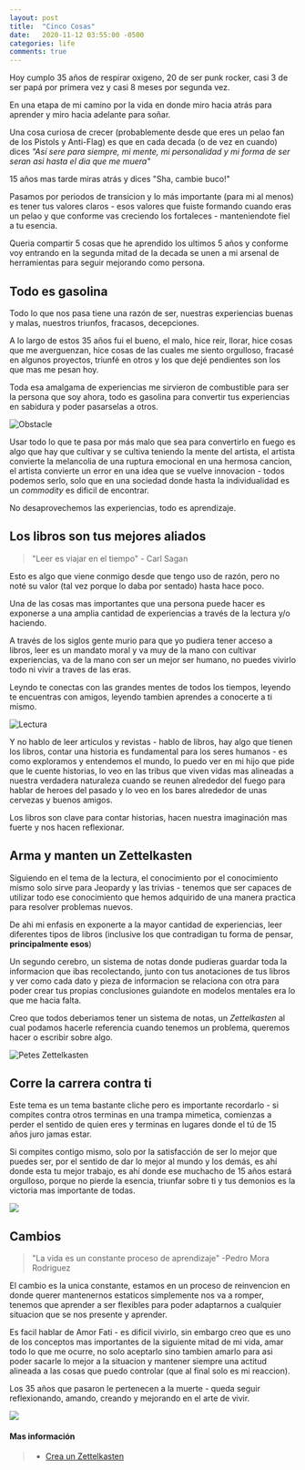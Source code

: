 ```yaml
---
layout: post
title:  "Cinco Cosas"
date:   2020-11-12 03:55:00 -0500
categories: life
comments: true
---
```


Hoy cumplo 35 años de respirar oxigeno, 20 de ser punk rocker, casi 3 de ser papá por primera vez y casi 8 meses por segunda vez.

En una etapa de mi camino por la vida en donde miro hacia atrás para aprender y miro hacia adelante para soñar.

Una cosa curiosa de crecer (probablemente desde que eres un pelao fan de los Pistols y Anti-Flag) es que en cada decada (o de vez en cuando) dices *"Así sere para siempre, mi mente, mi personalidad y mi forma de ser seran asi hasta el dia que me muera"*

15 años mas tarde miras atrás y dices "Sha, cambie buco!"

Pasamos por periodos de transicion y lo más importante (para mi al menos) es tener tus valores claros - esos valores que fuiste formando cuando eras un pelao y que conforme vas creciendo los fortaleces - manteniendote fiel a tu esencia.

Queria compartir 5 cosas que he aprendido los ultimos 5 años y conforme voy entrando en la segunda mitad de la decada se unen a mi arsenal de herramientas para seguir mejorando como persona.

## Todo es gasolina ##

Todo lo que nos pasa tiene una razón de ser, nuestras experiencias buenas y malas, nuestros triunfos, fracasos, decepciones.

A lo largo de estos 35 años fui el bueno, el malo, hice reir, llorar, hice cosas que me averguenzan, hice cosas de las cuales me siento orgulloso, fracasé en algunos proyectos, triunfé en otros y los que dejé pendientes son los que mas me pesan hoy.

Toda esa amalgama de experiencias me sirvieron de combustible para ser la persona que soy ahora, todo es gasolina para convertir tus experiencias en sabidura y poder pasarselas a otros.

![Obstacle](https://preview.redd.it/1gqcrvqqoo031.png?auto=webp&s=cc3600e83a18cf1fde92f068b06d8334ef7745f8)

Usar todo lo que te pasa por más malo que sea para convertirlo en fuego es algo que hay que cultivar y se cultiva teniendo la mente del artista, el artista convierte la melancolia de una ruptura emocional en una hermosa cancion, el artista convierte un error en una idea que se vuelve innovacion - todos podemos serlo, solo que en una sociedad donde hasta la individualidad es un *commodity* es dificil de encontrar.

No desaprovechemos las experiencias, todo es aprendizaje.

## Los libros son tus mejores aliados ##

> "Leer es viajar en el tiempo" - Carl Sagan

Esto es algo que viene conmigo desde que tengo uso de razón, pero no noté su valor (tal vez porque lo daba por sentado) hasta hace poco.

Una de las cosas mas importantes que una persona puede hacer es exponerse a una amplia cantidad de experiencias a través de la lectura y/o haciendo.

A través de los siglos gente murio para que yo pudiera tener acceso a libros, leer es un mandato moral y va muy de la mano con cultivar experiencias, va de la mano con ser un mejor ser humano, no puedes vivirlo todo ni vivir a traves de las eras.

Leyndo te conectas con las grandes mentes de todos los tiempos, leyendo te encuentras con amigos, leyendo tambien aprendes a conocerte a ti mismo.

![Lectura](https://www.mwi.com/wp-content/uploads/2015/09/bigstock-Stack-Of-Books-70033240-1024.jpg)

Y no hablo de leer articulos y revistas - hablo de libros, hay algo que tienen los libros, contar una historia es fundamental para los seres humanos - es como exploramos y entendemos el mundo, lo puedo ver en mi hijo que pide que le cuente historias, lo veo en las tribus que viven vidas mas alineadas a nuestra verdadera naturaleza cuando se reunen alrededor del fuego para hablar de heroes del pasado y lo veo en los bares alrededor de unas cervezas y buenos amigos.

Los libros son clave para contar historias, hacen nuestra imaginación mas fuerte y nos hacen reflexionar.

## Arma y manten un Zettelkasten ##

Siguiendo en el tema de la lectura, el conocimiento por el conocimiento mismo solo sirve para Jeopardy y las trivias - tenemos que ser capaces de utilizar todo ese conocimiento que hemos adquirido de una manera practica para resolver problemas nuevos.

De ahi mi enfasis en exponerte a la mayor cantidad de experiencias, leer diferentes tipos de libros (inclusive los que contradigan tu forma de pensar, **principalmente esos**)

Un segundo cerebro, un sistema de notas donde pudieras guardar toda la informacion que ibas recolectando, junto con tus anotaciones de tus libros y ver como cada dato y pieza de informacion se relaciona con otra para poder crear tus propias conclusiones guiandote en modelos mentales era lo que me hacia falta.

Creo que todos deberiamos tener un sistema de notas, un *Zettelkasten* al cual podamos hacerle referencia cuando tenemos un problema, queremos hacer o escribir sobre algo.

![Petes Zettelkasten](https://petesect18.github.io/notas/assets/zettel.PNG)




## Corre la carrera contra ti ##

Este tema es un tema bastante cliche pero es importante recordarlo - si compites contra otros terminas en una trampa mimetica, comienzas a perder el sentido de quien eres y terminas en lugares donde el tú de 15 años juro jamas estar.

Si compites contigo mismo, solo por la satisfacción de ser lo mejor que puedes ser, por el sentido de dar lo mejor al mundo y los demás, es ahí donde esta tu mejor trabajo, es ahí donde ese muchacho de 15 años estará orgulloso, porque no pierde la esencia, triunfar sobre ti y tus demonios es la victoria mas importante de todas.

![](https://bjjmindset.files.wordpress.com/2014/09/tatami-zen-gorilla-gi-teaser.jpg)

## Cambios ##

> "La vida es un constante proceso de aprendizaje"
> -Pedro Mora Rodriguez

El cambio es la unica constante, estamos en un proceso de reinvencion en donde querer mantenernos estaticos simplemente nos va a romper, tenemos que aprender a ser flexibles para poder adaptarnos a cualquier situacion que se nos presente y aprender.

Es facil hablar de Amor Fati - es dificil vivirlo, sin embargo creo que es uno de los conceptos mas importantes de la siguiente mitad de mi vida, amar todo lo que me ocurre, no solo aceptarlo sino tambien amarlo para asi poder sacarle lo mejor a la situacion y mantener siempre una actitud alineada a las cosas que puedo controlar (que al final solo es mi reaccion).

Los 35 años que pasaron le pertenecen a la muerte - queda seguir reflexionando, amando, creando y mejorando en el arte de vivir.

![](https://vivirtiendo.com/wp-content/uploads/2020/04/memento_mori.jpg)

#### Mas información ####
> + [Crea un Zettelkasten](https://zettelkasten.de/posts/zettelkasten-improves-thinking-writing/)
